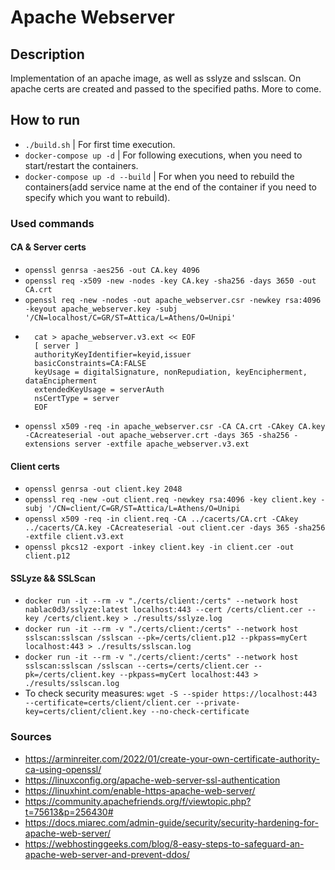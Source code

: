 # Apache Webserver  

## Description  
Implementation of an apache image, as well as sslyze and sslscan. On apache certs are created and passed to the specified paths. More to come.  

## How to run  
- `./build.sh` | For first time execution.  
- `docker-compose up -d` | For following executions, when you need to start/restart the containers.  
- `docker-compose up -d --build` | For when you need to rebuild the containers(add service name at 
the end of the container if you need to specify which you want to rebuild).  

### Used commands  

#### CA & Server certs  
- `openssl genrsa -aes256 -out CA.key 4096`  
- `openssl req -x509 -new -nodes -key CA.key -sha256 -days 3650 -out CA.crt`  
- `openssl req -new -nodes -out apache_webserver.csr -newkey rsa:4096 -keyout apache_webserver.key -subj '/CN=localhost/C=GR/ST=Attica/L=Athens/O=Unipi'`   
- ```
    cat > apache_webserver.v3.ext << EOF
    [ server ]
    authorityKeyIdentifier=keyid,issuer
    basicConstraints=CA:FALSE
    keyUsage = digitalSignature, nonRepudiation, keyEncipherment, dataEncipherment
    extendedKeyUsage = serverAuth
    nsCertType = server
    EOF
  ```  
- `openssl x509 -req -in apache_webserver.csr -CA CA.crt -CAkey CA.key -CAcreateserial -out apache_webserver.crt -days 365 -sha256 -extensions server -extfile apache_webserver.v3.ext`  

#### Client certs  
- `openssl genrsa -out client.key 2048`  
- `openssl req -new -out client.req -newkey rsa:4096 -key client.key -subj '/CN=client/C=GR/ST=Attica/L=Athens/O=Unipi`  
- `openssl x509 -req -in client.req -CA ../cacerts/CA.crt -CAkey ../cacerts/CA.key -CAcreateserial -out client.cer -days 365 -sha256 -extfile client.v3.ext`  
- `openssl pkcs12 -export -inkey client.key -in client.cer -out client.p12`  

#### SSLyze && SSLScan  
- `docker run -it --rm -v "./certs/client:/certs" --network host nablac0d3/sslyze:latest localhost:443 --cert /certs/client.cer --key /certs/client.key > ./results/sslyze.log`  
- `docker run -it --rm -v "./certs/client:/certs" --network host sslscan:sslscan /sslscan --pk=/certs/client.p12 --pkpass=myCert localhost:443 > ./results/sslscan.log`  
- `docker run -it --rm -v "./certs/client:/certs" --network host sslscan:sslscan /sslscan --certs=/certs/client.cer --pk=/certs/client.key --pkpass=myCert localhost:443 > ./results/sslscan.log` 
- To check security measures: `wget -S --spider https://localhost:443 --certificate=certs/client/client.cer --private-key=certs/client/client.key --no-check-certificate`

### Sources  
- https://arminreiter.com/2022/01/create-your-own-certificate-authority-ca-using-openssl/  
- https://linuxconfig.org/apache-web-server-ssl-authentication   
- https://linuxhint.com/enable-https-apache-web-server/  
- https://community.apachefriends.org/f/viewtopic.php?t=75613&p=256430#  
- https://docs.miarec.com/admin-guide/security/security-hardening-for-apache-web-server/   
- https://webhostinggeeks.com/blog/8-easy-steps-to-safeguard-an-apache-web-server-and-prevent-ddos/  
